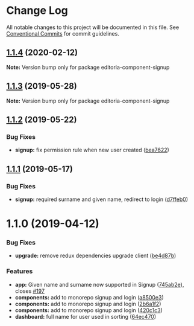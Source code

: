 # Change Log

All notable changes to this project will be documented in this file.
See [Conventional Commits](https://conventionalcommits.org) for commit guidelines.

<a name="1.1.4"></a>
## [1.1.4](https://gitlab.coko.foundation/pubsweet/pubsweet/compare/editoria-component-signup@1.1.3...editoria-component-signup@1.1.4) (2020-02-12)




**Note:** Version bump only for package editoria-component-signup

<a name="1.1.3"></a>
## [1.1.3](https://gitlab.coko.foundation/pubsweet/pubsweet/compare/editoria-component-signup@1.1.2...editoria-component-signup@1.1.3) (2019-05-28)




**Note:** Version bump only for package editoria-component-signup

<a name="1.1.2"></a>
## [1.1.2](https://gitlab.coko.foundation/pubsweet/pubsweet/compare/editoria-component-signup@1.1.1...editoria-component-signup@1.1.2) (2019-05-22)


### Bug Fixes

* **signup:** fix permission rule when new user created ([bea7622](https://gitlab.coko.foundation/pubsweet/pubsweet/commit/bea7622))




<a name="1.1.1"></a>
## [1.1.1](https://gitlab.coko.foundation/pubsweet/pubsweet/compare/editoria-component-signup@1.1.0...editoria-component-signup@1.1.1) (2019-05-17)


### Bug Fixes

* **signup:** required surname and given name, redirect to login ([d7ffeb0](https://gitlab.coko.foundation/pubsweet/pubsweet/commit/d7ffeb0))




<a name="1.1.0"></a>
# 1.1.0 (2019-04-12)


### Bug Fixes

* **upgrade:** remove redux dependencies upgrade client ([be4d87b](https://gitlab.coko.foundation/pubsweet/pubsweet/commit/be4d87b))


### Features

* **app:** Given name and surname now supported in Signup ([745ab2e](https://gitlab.coko.foundation/pubsweet/pubsweet/commit/745ab2e)), closes [#197](https://gitlab.coko.foundation/pubsweet/pubsweet/issues/197)
* **components:** add to monorepo signup and login ([a8500e3](https://gitlab.coko.foundation/pubsweet/pubsweet/commit/a8500e3))
* **components:** add to monorepo signup and login ([2b6a1f2](https://gitlab.coko.foundation/pubsweet/pubsweet/commit/2b6a1f2))
* **components:** add to monorepo signup and login ([420c1c3](https://gitlab.coko.foundation/pubsweet/pubsweet/commit/420c1c3))
* **dashboard:** full name for user used in sorting ([64ec470](https://gitlab.coko.foundation/pubsweet/pubsweet/commit/64ec470))

